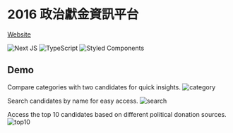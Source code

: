 # 2016 政治獻金資訊平台
[Website](https://2016-political-contribution-information-platform-19slzcdzv.vercel.app/)

![Next JS](https://img.shields.io/badge/Next-black?style=for-the-badge&logo=next.js&logoColor=white)
![TypeScript](https://img.shields.io/badge/typescript-%23007ACC.svg?style=for-the-badge&logo=typescript&logoColor=white)
![Styled Components](https://img.shields.io/badge/styled--components-DB7093?style=for-the-badge&logo=styled-components&logoColor=white)

## Demo

Compare categories with two candidates for quick insights.
![category](https://github.com/ShihYuChang/QSearch-Interview-Sam/assets/39560452/d58afe40-da31-453b-80e6-eafc0abe90cc)

Search candidates by name for easy access.
![search](https://github.com/ShihYuChang/QSearch-Interview-Sam/assets/39560452/f699035f-beaf-4535-b1c3-9dfde531e717)

Access the top 10 candidates based on different political donation sources.
![top10](https://github.com/ShihYuChang/QSearch-Interview-Sam/assets/39560452/35db3451-2390-469a-8fdb-a7565b66d368)
